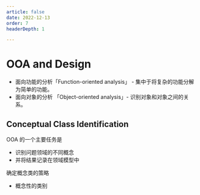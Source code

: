 ```yaml
---
article: false
date: 2022-12-13
order: 7
headerDepth: 1

---
```


# OOA and Design

- 面向功能的分析「Function-oriented analysis」 - 集中于将复杂的功能分解为简单的功能。
- 面向对象的分析 「Object-oriented analysis」- 识别对象和对象之间的关系。

## Conceptual Class Identification

OOA 的一个主要任务是

- 识别问题领域的不同概念
- 并将结果记录在领域模型中

确定概念类的策略

- 概念性的类别



